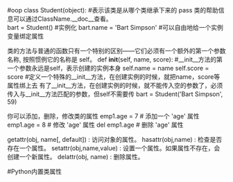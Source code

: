 
#oop
class Student(object): #表示该类是从哪个类继承下来的
    pass
类的帮助信息可以通过ClassName.__doc__查看。    
bart = Student() #实例化
bart.name = 'Bart Simpson' #可以自由地给一个实例变量绑定属性

类的方法与普通的函数只有一个特别的区别——它们必须有一个额外的第一个参数名称, 按照惯例它的名称是 self。
  def __init__(self, name, score): #__init__方法的第一个参数永远是self，表示创建的实例本身
        self.name = name
        self.score = score  #定义一个特殊的__init__方法，在创建实例的时候，就把name，score等属性绑上去
有了__init__方法，在创建实例的时候，就不能传入空的参数了，必须传入与__init__方法匹配的参数，但self不需要传
    bart = Student('Bart Simpson', 59)
    
你可以添加，删除，修改类的属性
emp1.age = 7  # 添加一个 'age' 属性
emp1.age = 8  # 修改 'age' 属性
del emp1.age  # 删除 'age' 属性    

getattr(obj, name[, default]) : 访问对象的属性。
hasattr(obj,name) : 检查是否存在一个属性。
setattr(obj,name,value) : 设置一个属性。如果属性不存在，会创建一个新属性。
delattr(obj, name) : 删除属性。

#Python内置类属性

    
    
